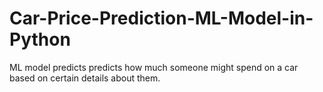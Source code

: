 # Car-Price-Prediction-ML-Model-in-Python
ML model predicts  predicts how much someone might spend on a car based on certain details about them.
